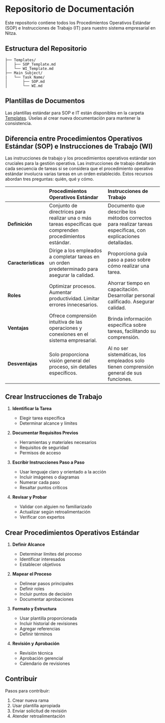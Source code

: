 # Repositorio de Documentación
Este repositorio contiene todos los Procedimientos Operativos Estándar (SOP) e Instrucciones de Trabajo (IT) para nuestro sistema empresarial en Nitza.

## Estructura del Repositorio
```
├── Templates/
│   ├── SOP_Template.md
│   └── WI_Template.md
├── Main Subject/
|   └── Task Name/
│       ├── SOP.md
│       └── WI.md
```

## Plantillas de Documentos
Las plantillas estándar para SOP e IT están disponibles en la carpeta [Templates](Templates). Úselas al crear nueva documentación para mantener la consistencia.

## Diferencia entre Procedimientos Operativos Estándar (SOP) e Instrucciones de Trabajo (WI)
Las instrucciones de trabajo y los procedimientos operativos estándar son cruciales para la gestión operativa. Las instrucciones de trabajo detallarán cada secuencia de tareas si se considera que el procedimiento operativo estándar involucra varias tareas en un orden establecido. Estos recursos abordan tres preguntas: quién, qué y cómo.

| | Procedimientos Operativos Estándar | Instrucciones de Trabajo |
| :---- | :---- | :---- |
| **Definición** | Conjunto de directrices para realizar una o más tareas específicas que comprenden procedimientos estándar. | Documento que describe los métodos correctos para realizar tareas específicas, con explicaciones detalladas. |
| **Características** | Dirige a los empleados a completar tareas en un orden predeterminado para asegurar la calidad. | Proporciona guía paso a paso sobre cómo realizar una tarea. |
| **Roles** | Optimizar procesos. Aumentar productividad. Limitar errores innecesarios. | Ahorrar tiempo en capacitación. Desarrollar personal calificado. Asegurar calidad. |
| **Ventajas** | Ofrece comprensión intuitiva de las operaciones y conexiones en el sistema empresarial. | Brinda información específica sobre tareas, facilitando su comprensión. |
| **Desventajas** | Solo proporciona visión general del proceso, sin detalles específicos. | Al no ser sistemáticas, los empleados solo tienen comprensión general de sus funciones. |

## Crear Instrucciones de Trabajo
1. **Identificar la Tarea**
   - Elegir tarea específica
   - Determinar alcance y límites

2. **Documentar Requisitos Previos**
   - Herramientas y materiales necesarios
   - Requisitos de seguridad
   - Permisos de acceso

3. **Escribir Instrucciones Paso a Paso**
   - Usar lenguaje claro y orientado a la acción
   - Incluir imágenes o diagramas
   - Numerar cada paso
   - Resaltar puntos críticos

4. **Revisar y Probar**
   - Validar con alguien no familiarizado
   - Actualizar según retroalimentación
   - Verificar con expertos

## Crear Procedimientos Operativos Estándar
1. **Definir Alcance**
   - Determinar límites del proceso
   - Identificar interesados
   - Establecer objetivos

2. **Mapear el Proceso**
   - Delinear pasos principales
   - Definir roles
   - Incluir puntos de decisión
   - Documentar aprobaciones

3. **Formato y Estructura**
   - Usar plantilla proporcionada
   - Incluir historial de revisiones
   - Agregar referencias
   - Definir términos

4. **Revisión y Aprobación**
   - Revisión técnica
   - Aprobación gerencial
   - Calendario de revisiones

## Contribuir
Pasos para contribuir:
1. Crear nueva rama
2. Usar plantilla apropiada
3. Enviar solicitud de revisión
4. Atender retroalimentación